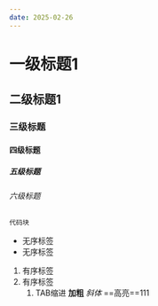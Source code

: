 ```yaml
---
date: 2025-02-26
---
```

# 一级标题1

## 二级标题1

### 三级标题
#### 四级标题

##### 五级标题
###### 六级标题
```java
代码块

```
- 无序标签
- 无序标签
1. 有序标签
2. 有序标签
	1. TAB缩进
**加粗**
*斜体*
==高亮==111
